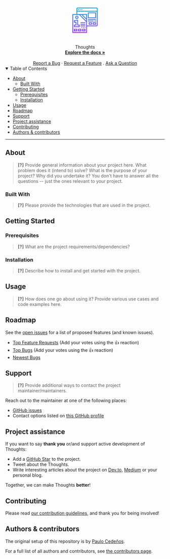 <h1 align="center">
  <a href="https://github.com/paulocerez/thoughts-enhanced">
    <!-- Please provide path to your logo here -->
    <img src="docs/images/logo.svg" alt="Logo" width="100" height="100">
  </a>
</h1>

<div align="center">
  Thoughts
  <br />
  <a href="#about"><strong>Explore the docs »</strong></a>
  <br />
  <br />
  <a href="https://github.com/paulocerez/thoughts-enhanced/issues/new?assignees=&labels=bug&template=01_BUG_REPORT.md&title=bug%3A+">Report a Bug</a>
  ·
  <a href="https://github.com/paulocerez/thoughts-enhanced/issues/new?assignees=&labels=enhancement&template=02_FEATURE_REQUEST.md&title=feat%3A+">Request a Feature</a>
  .
  <a href="https://github.com/paulocerez/thoughts-enhanced/issues/new?assignees=&labels=question&template=04_SUPPORT_QUESTION.md&title=support%3A+">Ask a Question</a>
</div>

<details open="open">
<summary>Table of Contents</summary>

- [About](#about)
  - [Built With](#built-with)
- [Getting Started](#getting-started)
  - [Prerequisites](#prerequisites)
  - [Installation](#installation)
- [Usage](#usage)
- [Roadmap](#roadmap)
- [Support](#support)
- [Project assistance](#project-assistance)
- [Contributing](#contributing)
- [Authors & contributors](#authors--contributors)

</details>

---

## About

> **[?]**
> Provide general information about your project here.
> What problem does it (intend to) solve?
> What is the purpose of your project?
> Why did you undertake it?
> You don't have to answer all the questions -- just the ones relevant to your project.



### Built With

> **[?]**
> Please provide the technologies that are used in the project.

## Getting Started

### Prerequisites

> **[?]**
> What are the project requirements/dependencies?

### Installation

> **[?]**
> Describe how to install and get started with the project.

## Usage

> **[?]**
> How does one go about using it?
> Provide various use cases and code examples here.

## Roadmap

See the [open issues](https://github.com/paulocerez/thoughts-enhanced/issues) for a list of proposed features (and known issues).

- [Top Feature Requests](https://github.com/paulocerez/thoughts-enhanced/issues?q=label%3Aenhancement+is%3Aopen+sort%3Areactions-%2B1-desc) (Add your votes using the 👍 reaction)
- [Top Bugs](https://github.com/paulocerez/thoughts-enhanced/issues?q=is%3Aissue+is%3Aopen+label%3Abug+sort%3Areactions-%2B1-desc) (Add your votes using the 👍 reaction)
- [Newest Bugs](https://github.com/paulocerez/thoughts-enhanced/issues?q=is%3Aopen+is%3Aissue+label%3Abug)

## Support

> **[?]**
> Provide additional ways to contact the project maintainer/maintainers.

Reach out to the maintainer at one of the following places:

- [GitHub issues](https://github.com/paulocerez/thoughts-enhanced/issues/new?assignees=&labels=question&template=04_SUPPORT_QUESTION.md&title=support%3A+)
- Contact options listed on [this GitHub profile](https://github.com/paulocerez)

## Project assistance

If you want to say **thank you** or/and support active development of Thoughts:

- Add a [GitHub Star](https://github.com/paulocerez/thoughts-enhanced) to the project.
- Tweet about the Thoughts.
- Write interesting articles about the project on [Dev.to](https://dev.to/), [Medium](https://medium.com/) or your personal blog.

Together, we can make Thoughts **better**!

## Contributing



Please read [our contribution guidelines](docs/CONTRIBUTING.md), and thank you for being involved!

## Authors & contributors

The original setup of this repository is by [Paulo Cedeños](https://github.com/paulocerez).

For a full list of all authors and contributors, see [the contributors page](https://github.com/paulocerez/thoughts-enhanced/contributors).



